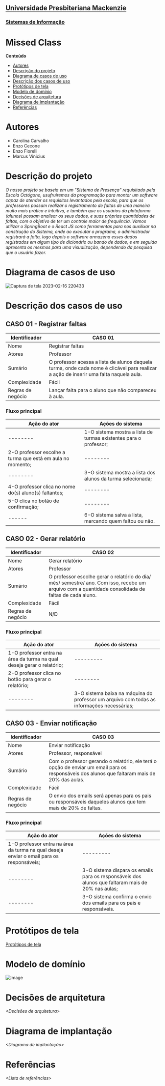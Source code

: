 <h2><a href= "https://www.mackenzie.br">Universidade Presbiteriana Mackenzie</a></h2>
<h3><a href= "https://www.mackenzie.br/graduacao/sao-paulo-higienopolis/sistemas-de-informacao">Sistemas de Informação</a></h3>

# Missed Class

**Conteúdo**

- [Autores](#autores)
- [Descrição do projeto](#descrição-do-projeto)
- [Diagrama de casos de uso](#diagrama-de-casos-de-uso)
- [Descrição dos casos de uso](#descrição-dos-casos-de-uso)
- [Protótipos de tela](#protótipos-de-tela)
- [Modelo de domínio](#modelo-de-domínio)
- [Decisões de arquitetura](#decisões-de-arquitetura)
- [Diagrama de implantação](#diagrama-de-implantação)
- [Referências](#referências)


# Autores

* Carolina Carvalho
* Enzo Cecone
* Enzo Fiorelli
* Marcus Vinicius

# Descrição do projeto

*O nosso projeto se baseia em um "Sistema de Presença" requisitado pela Escola Octógono, usufruiremos da programação para montar um software capaz de atender os requisitos levantados pela escola, para que os professores possam realizar o registramento de faltas de uma maneira muito mais prática e intuitiva, e também que os usuários da plataforma (alunos) possam analisar os seus dados, e suas próprias quantidades de faltas, com o objetivo de ter um controle maior de frequência. Vamos utilizar o SpringBoot e o React JS como ferramentas para nos auxilixar na construção do Sistema, onde ao executar o programa, o administrador registrará a falta, logo depois o software armazena esses dados registrados em algum tipo de dicionário ou bando de dados, e em seguida apresenta os mesmos para uma visualização, dependendo da pesquisa que o usuário fazer.*

# Diagrama de casos de uso

![Captura de tela 2023-02-16 220433](https://user-images.githubusercontent.com/83656921/219533468-f5aa7e4b-60dd-46e3-9038-66cb2408538a.png)

# Descrição dos casos de uso

## CASO 01 - Registrar faltas
Identificador   | CASO 01
--------- | ------
Nome | Registrar faltas
Atores | Professor
Sumário | O professor acessa a lista de alunos daquela turma, onde cada nome é clicável para realizar a ação de inserir uma falta naquela aula.
Complexidade | Fácil
Regras de negócio | Lançar falta para o aluno que não compareceu à aula.

### Fluxo principal
Ação do ator   | Ações do sistema
------ | ------
-------- |1-O sistema mostra a lista de turmas existentes para o professor;
2-O professor escolhe a turma que está em aula no momento; | --------
-------- | 3-O sistema mostra a lista dos alunos da turma selecionada;
4-O professor clica no nome do(s) aluno(s) faltantes; | --------
5-O clica no botão de confirmação; | --------
------ | 6-O sistema salva a lista, marcando quem faltou ou não.

## CASO 02 - Gerar relatório
Identificador   | CASO 02
--------- | ------
Nome | Gerar relatório
Atores | Professor
Sumário | O professor escolhe gerar o relatório do dia/ mês/ semestre/ ano. Com isso, recebe um arquivo com a quantidade consolidada de faltas de cada aluno.
Complexidade | Fácil
Regras de negócio | N/D

### Fluxo principal
Ação do ator   | Ações do sistema
------ | ------
1-O professor entra na área da turma na qual deseja gerar o relatório; | ---------
2-O professor clica no botão para gerar o relatório; | --------
-------- | 3-O sistema baixa na máquina do professor um arquivo com todas as informações necessárias;

## CASO 03 - Enviar notificação
Identificador   | CASO 03
--------- | ------
Nome | Enviar notificação
Atores | Professor, responsável
Sumário | Com o professor gerando o relatório, ele terá o opção de enviar um email para os responsáveis dos alunos que faltaram mais de 20% das aulas.
Complexidade | Fácil
Regras de negócio | O envio dos emails será apenas para os pais ou responsáveis daqueles alunos que tem mais de 20% de faltas.

### Fluxo principal
Ação do ator   | Ações do sistema
------ | ------
1-O professor entra na área da turma na qual deseja enviar o email para os responsáveis; | ---------
-------- | 3-O sistema dispara os emails para os responsáveis dos alunos que faltaram mais de 20% nas aulas;
-------- | 3-O sistema confirma o envio dos emails para os pais e responsáveis.

# Protótipos de tela

[Protótipos de tela](https://www.figma.com/file/3FFFVbMPTyMaB3QJrErbXa/Escola-oct%C3%B3gno?node-id=0%3A1&t=XVkB8kYz7mUTq5zZ-1)

# Modelo de domínio

![image](https://user-images.githubusercontent.com/83656921/221442255-26e7093e-ab3a-4179-b720-e4d251adad52.png)

# Decisões de arquitetura

*&lt;Decisões de arquitetura&gt;*

# Diagrama de implantação

*&lt;Diagrama de implantação&gt;*

# Referências

*&lt;Lista de referências&gt;*
